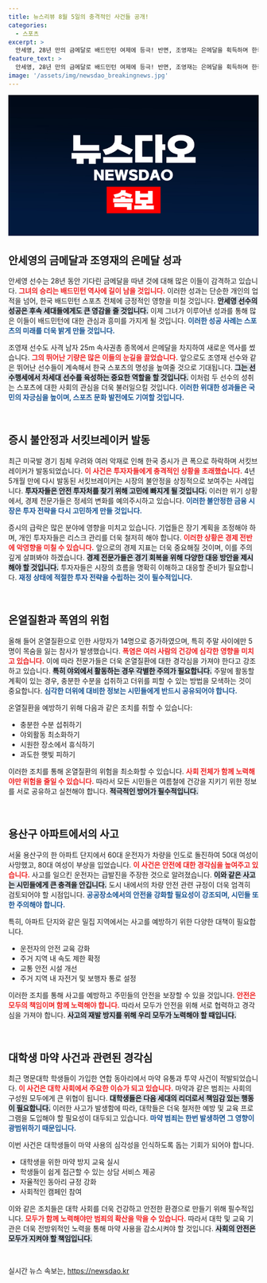 ```yaml
---
title: 뉴스리뷰 8월 5일의 충격적인 사건들 공개!
categories:
  - 스포츠
excerpt: >
  안세영, 28년 만의 금메달로 배드민턴 여제에 등극! 반면, 조영재는 은메달을 획득하며 한국 사격의 새로운 영웅으로 거듭났습니다. 하지만 폭염과 증시 폭락이 우리의 마음을 잔뜩 무겁게 하고 있습니다. 클릭해 더 알아보세요!
feature_text: >
  안세영, 28년 만의 금메달로 배드민턴 여제에 등극! 반면, 조영재는 은메달을 획득하며 한국 사격의 새로운 영웅으로 거듭났습니다. 하지만 폭염과 증시 폭락이 우리의 마음을 잔뜩 무겁게 하고 있습니다. 클릭해 더 알아보세요!
image: '/assets/img/newsdao_breakingnews.jpg'
---
```


<p><img src="/assets/img/newsdao_breakingnews.jpg" alt="cryptoinkorea 속보" /></p>

<h2 data-ke-size="size26">안세영의 금메달과 조영재의 은메달 성과</h2>

<p>안세영 선수는 28년 동안 기다린 금메달을 따낸 것에 대해 많은 이들이 감격하고 있습니다. <b><span style="color: #ee2323;">그녀의 승리는 배드민턴 역사에 길이 남을 것입니다.</span></b> 이러한 성과는 단순한 개인의 업적을 넘어, 한국 배드민턴 스포츠 전체에 긍정적인 영향을 미칠 것입니다. <b><span style="background-color: #21538527;">안세영 선수의 성공은 후속 세대들에게도 큰 영감을 줄 것입니다.</span></b> 이제 그녀가 이루어낸 성과를 통해 많은 이들이 배드민턴에 대한 관심과 흥미를 가지게 될 것입니다. <b><span style="color: #1a5490;">이러한 성공 사례는 스포츠의 미래를 더욱 밝게 만들 것입니다.</span></b></p>

<p>조영재 선수도 사격 남자 25m 속사권총 종목에서 은메달을 차지하여 새로운 역사를 썼습니다. <b><span style="color: #ee2323;">그의 뛰어난 기량은 많은 이들의 눈길을 끌었습니다.</span></b> 앞으로도 조영재 선수와 같은 뛰어난 선수들이 계속해서 한국 스포츠의 명성을 높여줄 것으로 기대됩니다. <b><span style="background-color: #21538527;">그는 선수행세에서 차세대 선수를 육성하는 중요한 역할을 할 것입니다.</span></b> 이처럼 두 선수의 성취는 스포츠에 대한 사회의 관심을 더욱 불러일으킬 것입니다. <b><span style="color: #1a5490;">이러한 위대한 성과들은 국민의 자긍심을 높이며, 스포츠 문화 발전에도 기여할 것입니다.</span></b></p>

<p data-ke-size="size16">&nbsp;</p>

<h2 data-ke-size="size26">증시 불안정과 서킷브레이커 발동</h2>

<p>최근 미국발 경기 침체 우려와 여러 악재로 인해 한국 증시가 큰 폭으로 하락하며 서킷브레이커가 발동되었습니다. <b><span style="color: #ee2323;">이 사건은 투자자들에게 충격적인 상황을 초래했습니다.</span></b> 4년 5개월 만에 다시 발동된 서킷브레이커는 시장의 불안정을 상징적으로 보여주는 사례입니다. <b><span style="background-color: #21538527;">투자자들은 안전 투자처를 찾기 위해 고민에 빠지게 될 것입니다.</span></b> 이러한 위기 상황에서, 경제 전문가들은 정세의 변화를 예의주시하고 있습니다. <b><span style="color: #1a5490;">이러한 불안정한 금융 시장은 투자 전략을 다시 고민하게 만들 것입니다.</span></b></p>

<p>증시의 급락은 많은 분야에 영향을 미치고 있습니다. 기업들은 장기 계획을 조정해야 하며, 개인 투자자들은 리스크 관리를 더욱 철저히 해야 합니다. <b><span style="color: #ee2323;">이러한 상황은 경제 전반에 악영향을 미칠 수 있습니다.</span></b> 앞으로의 경제 지표는 더욱 중요해질 것이며, 이를 주의 깊게 살펴봐야 하겠습니다. <b><span style="background-color: #21538527;">경제 전문가들은 경기 회복을 위해 다양한 대응 방안을 제시해야 할 것입니다.</span></b> 투자자들은 시장의 흐름을 명확히 이해하고 대응할 준비가 필요합니다. <b><span style="color: #1a5490;">재정 상태에 적절한 투자 전략을 수립하는 것이 필수적입니다.</span></b></p>

<p data-ke-size="size16">&nbsp;</p>

<h2 data-ke-size="size26">온열질환과 폭염의 위험</h2>

<p>올해 들어 온열질환으로 인한 사망자가 14명으로 증가하였으며, 특히 주말 사이에만 5명이 목숨을 잃는 참사가 발생했습니다. <b><span style="color: #ee2323;">폭염은 여러 사람의 건강에 심각한 영향을 미치고 있습니다.</span></b> 이에 따라 전문가들은 더욱 온열질환에 대한 경각심을 가져야 한다고 강조하고 있습니다. <b><span style="background-color: #21538527;">특히 야외에서 활동하는 경우 각별한 주의가 필요합니다.</span></b> 주말에 활동할 계획이 있는 경우, 충분한 수분을 섭취하고 더위를 피할 수 있는 방법을 모색하는 것이 중요합니다. <b><span style="color: #1a5490;">심각한 더위에 대비한 정보는 시민들에게 반드시 공유되어야 합니다.</span></b></p>

<p>온열질환을 예방하기 위해 다음과 같은 조치를 취할 수 있습니다: </p>

<ul>
  <li>충분한 수분 섭취하기</li>
  <li>야외활동 최소화하기</li>
  <li>시원한 장소에서 휴식하기</li>
  <li>과도한 햇빛 피하기</li>
</ul>

<p>이러한 조치를 통해 온열질환의 위험을 최소화할 수 있습니다. <b><span style="color: #ee2323;">사회 전체가 함께 노력해야만 위험을 줄일 수 있습니다.</span></b> 따라서 모든 시민들은 여름철에 건강을 지키기 위한 정보를 서로 공유하고 실천해야 합니다. <b><span style="background-color: #21538527;">적극적인 방어가 필수적입니다.</span></b> </p>

<p data-ke-size="size16">&nbsp;</p>

<h2 data-ke-size="size26">용산구 아파트에서의 사고</h2>

<p>서울 용산구의 한 아파트 단지에서 60대 운전자가 차량을 인도로 돌진하여 50대 여성이 사망했고, 80대 여성이 부상을 입었습니다. <b><span style="color: #ee2323;">이 사건은 안전에 대한 경각심을 높여주고 있습니다.</span></b> 사고를 일으킨 운전자는 급발진을 주장한 것으로 알려졌습니다. <b><span style="background-color: #21538527;">이와 같은 사고는 시민들에게 큰 충격을 안깁니다.</span></b> 도시 내에서의 차량 안전 관련 규정이 더욱 엄격히 검토되어야 할 시점입니다. <b><span style="color: #1a5490;">공공장소에서의 안전을 강화할 필요성이 강조되며, 시민들 또한 주의해야 합니다.</span></b></p>

<p>특히, 아파트 단지와 같은 밀집 지역에서는 사고를 예방하기 위한 다양한 대책이 필요합니다. </p>

<ul>
  <li>운전자의 안전 교육 강화</li>
  <li>주거 지역 내 속도 제한 확정</li>
  <li>교통 안전 시설 개선</li>
  <li>주거 지역 내 자전거 및 보행자 통로 설정</li>
</ul>

<p>이러한 조치를 통해 사고를 예방하고 주민들의 안전을 보장할 수 있을 것입니다. <b><span style="color: #ee2323;">안전은 모두의 책임이며 함께 노력해야 합니다.</span></b> 따라서 모두가 안전을 위해 서로 협력하고 경각심을 가져야 합니다. <b><span style="background-color: #21538527;">사고의 재발 방지를 위해 우리 모두가 노력해야 할 때입니다.</span></b></p>

<p data-ke-size="size16">&nbsp;</p>

<h2 data-ke-size="size26">대학생 마약 사건과 관련된 경각심</h2>

<p>최근 명문대학 학생들이 가입한 연합 동아리에서 마약 유통과 투약 사건이 적발되었습니다. <b><span style="color: #ee2323;">이 사건은 대학 사회에서 주요한 이슈가 되고 있습니다.</span></b> 마약과 같은 범죄는 사회의 구성원 모두에게 큰 위협이 됩니다. <b><span style="background-color: #21538527;">대학생들은 다음 세대의 리더로서 책임감 있는 행동이 필요합니다.</span></b> 이러한 사고가 발생함에 따라, 대학들은 더욱 철저한 예방 및 교육 프로그램을 도입해야 할 필요성이 대두되고 있습니다. <b><span style="color: #1a5490;">마약 범죄는 한번 발생하면 그 영향이 광범위하기 때문입니다.</span></b></p>

<p>이번 사건은 대학생들이 마약 사용의 심각성을 인식하도록 돕는 기회가 되어야 합니다. </p>

<ul>
  <li>대학생을 위한 마약 방지 교육 실시</li>
  <li>학생들이 쉽게 접근할 수 있는 상담 서비스 제공</li>
  <li>자율적인 동아리 규정 강화</li>
  <li>사회적인 캠페인 참여</li>
</ul>

<p>이와 같은 조치들은 대학 사회를 더욱 건강하고 안전한 환경으로 만들기 위해 필수적입니다. <b><span style="color: #ee2323;">모두가 함께 노력해야만 범죄의 확산을 막을 수 있습니다.</span></b> 따라서 대학 및 교육 기관은 더욱 전방위적인 노력을 통해 마약 사용을 감소시켜야 할 것입니다. <b><span style="background-color: #21538527;">사회의 안전은 모두가 지켜야 할 책임입니다.</span></b></p>

<p data-ke-size="size16">&nbsp;</p>
실시간 뉴스 속보는, <a href="https://newsdao.kr" rel="dofollow">https://newsdao.kr</a>


